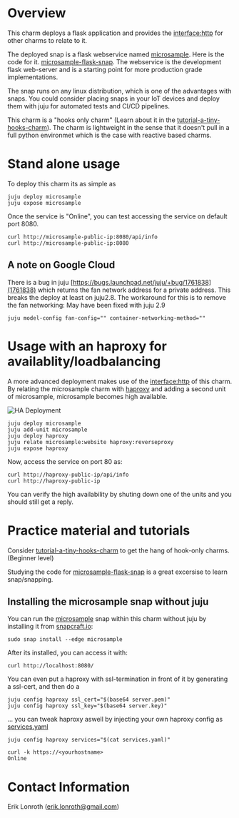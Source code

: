 # Overview
This charm deploys a flask application and provides the [interface:http] for other charms to relate to it.

The deployed snap is a flask webservice named [microsample]. Here is the code for it. [microsample-flask-snap]. The webservice is the development flask web-server and is a starting point for more production grade implementations.

The snap runs on any linux distribution, which is one of the advantages with snaps. You could consider placing snaps in your IoT devices and deploy them with juju for automated tests and CI/CD pipelines.

This charm is a "hooks only charm" (Learn about it in the [tutorial-a-tiny-hooks-charm]). The charm is lightweight in the sense that it doesn't pull in a full python environmet which is the case with reactive based charms.

# Stand alone usage
To deploy this charm its as simple as
```
juju deploy microsample
juju expose microsample
```
Once the service is "Online", you can test accessing the service on default port 8080.
```
curl http://microsample-public-ip:8080/api/info
curl http://microsample-public-ip:8080
```

## A note on Google Cloud
There is a bug in juju [https://bugs.launchpad.net/juju/+bug/1761838](1761838) which returns the fan network address for a private address. 
This breaks the deploy at least on juju2.8. The workaround for this is to remove the fan networking:
May have been fixed with juju 2.9
```
juju model-config fan-config="" container-networking-method=""
```


# Usage with an haproxy for availablity/loadbalancing
A more advanced deployment makes use of the [interface:http] of this charm.
By relating the microsample charm with [haproxy] and adding a second unit of microsample, microsample becomes high available.

![HA Deployment](https://raw.githubusercontent.com/erik78se/charm-microsample/master/microsample-ha.png)


```
juju deploy microsample
juju add-unit microsample
juju deploy haproxy
juju relate microsample:website haproxy:reverseproxy
juju expose haproxy
```
Now, access the service on port 80 as:
```
curl http://haproxy-public-ip/api/info
curl http://haproxy-public-ip
```

You can verify the high availability by shuting down one of the units and you should still get a reply. 




# Practice material and tutorials

Consider [tutorial-a-tiny-hooks-charm] to get the hang of hook-only charms. (Beginner level)

Studying the code for [microsample-flask-snap] is a great excersise to learn snap/snapping.

## Installing the microsample snap without juju
You can run the [microsample] snap within this charm without juju by installing it from [snapcraft.io]:
```
sudo snap install --edge microsample 
```
After its installed, you can access it with:
```
curl http://localhost:8080/
```

You can even put a haproxy with ssl-termination in front of it by generating a ssl-cert,
and then do a

    juju config haproxy ssl_cert="$(base64 server.pem)"
    juju config haproxy ssl_key="$(base64 server.key)"

... you can tweak haproxy aswell by injecting your own haproxy config as [services.yaml]

    juju config haproxy services="$(cat services.yaml)"
    
    curl -k https://<yourhostname>
    Online

# Contact Information
Erik Lonroth (erik.lonroth@gmail.com)

[interface:http]: https://discourse.jujucharms.com/t/interface-layers/1121
[microsample-flask-snap]: https://github.com/erik78se/microsample-flask-snap
[tutorial-a-tiny-hooks-charm]: https://discourse.jujucharms.com/t/tutorial-a-tiny-hooks-charm/1315
[snapcraft.io]: https://snapcraft.io/
[ssl-termination-proxy]: https://jujucharms.com/ssl-termination-proxy
[haproxy]: https://jujucharms.com/haproxy/
[microsample]: https://snapcraft.io/microsample
[services.yaml]: https://github.com/erik78se/charm-microsample/blob/e1730f9dfc2c48e28a7d424c2161b05ba7b6daee/services.yaml
